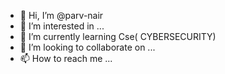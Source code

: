 - 👋 Hi, I’m @parv-nair
- 👀 I’m interested in ...
- 🌱 I’m currently learning Cse( CYBERSECURITY)
- 💞️ I’m looking to collaborate on ...
- 📫 How to reach me ...

<!---
parv-nair/parv-nair is a ✨ special ✨ repository because its `README.md` (this file) appears on your GitHub profile.
You can click the Preview link to take a look at your changes.
--->
